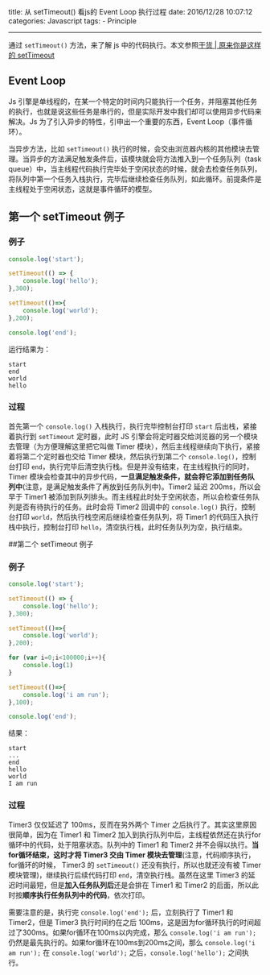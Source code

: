 title: 从 setTimeout() 看js的 Event Loop 执行过程 
date: 2016/12/28 10:07:12 
categories: Javascript
tags:
	- Principle

---

通过 `setTimeout()` 方法，来了解 js 中的代码执行。本文参照[干货 | 原来你是这样的 setTimeout](https://mp.weixin.qq.com/s?__biz=MzI1MTE2NTE1Ng==&mid=2649515867&idx=1&sn=971a3e41da08ddf2da200d9d07af0fb0&chksm=f1efe7d0c6986ec688a746ece15f52c8df78bca37ca2609e75199f5c3fbbabd3fbcc00179885&scene=0&key=564c3e9811aee0abcc036cb111e6e7bdbe3938a8756b5bf3b98a1696b2f16c1e6e3a1b4af159d1ae1dd3e71ee5fae4e0b6655bd9f37cc81efb1174bf3ef39b43f874bc6a0482348422cc5245dfae917f&ascene=0&uin=MzIxNTY1NTU%3D&devicetype=iMac+MacBookPro11%2C1+OSX+OSX+10.12.1+build(16B2555)&version=12010210&nettype=WIFI&fontScale=100&pass_ticket=g24dIjS%2F70EF4QPCYwRMInMa218z6XagvevxLr5Mbzc%3D)

<!--more-->

## Event Loop
Js 引擎是单线程的，在某一个特定的时间内只能执行一个任务，并阻塞其他任务的执行，也就是说这些任务是串行的，但是实际开发中我们却可以使用异步代码来解决。Js 为了引入异步的特性，引申出一个重要的东西，Event Loop（事件循环）。

当异步方法，比如 `setTimeout()` 执行的时候，会交由浏览器内核的其他模块去管理。当异步的方法满足触发条件后，该模块就会将方法推入到一个任务队列（task queue）中，当主线程代码执行完毕处于空闲状态的时候，就会去检查任务队列，将队列中第一个任务入栈执行，完毕后继续检查任务队列，如此循环。前提条件是主线程处于空闲状态，这就是事件循环的模型。

## 第一个 setTimeout 例子
### 例子
```javascript
console.log('start');

setTimeout(() => {
    console.log('hello');
},300);

setTimeout(()=>{
    console.log('world');
},200);

console.log('end');
```

运行结果为：
```
start
end
world
hello
```

### 过程
首先第一个 `console.log()` 入栈执行，执行完毕控制台打印 `start` 后出栈，紧接着执行到 `setTimeout` 定时器，此时 JS 引擎会将定时器交给浏览器的另一个模块去管理（为方便理解这里把它叫做 Timer 模块），然后主线程继续向下执行，紧接着将第二个定时器也交给 Timer 模块，然后执行到第二个 `console.log()`，控制台打印 `end`，执行完毕后清空执行栈。但是并没有结束，在主线程执行的同时，Timer 模块会检查其中的异步代码，**一旦满足触发条件，就会将它添加到任务队列中**(注意，是满足触发条件了再放到任务队列中)。Timer2 延迟 200ms，所以会早于 Timer1 被添加到队列排头。而主线程此时处于空闲状态，所以会检查任务队列是否有待执行的任务。此时会将 Timer2 回调中的 `console.log()` 执行，控制台打印 `world`，然后执行栈空闲后继续检查任务队列，将 Timer1 的代码压入执行栈中执行，控制台打印 `hello`，清空执行栈，此时任务队列为空，执行结束。

##第二个 setTimeout 例子
### 例子
```javascript
console.log('start');

setTimeout(() => {
    console.log('hello');
},300);

setTimeout(()=>{
    console.log('world');
},200);

for (var i=0;i<100000;i++){
    console.log(1)
}

setTimeout(()=>{
    console.log('i am run');
},100);

console.log('end');
```

结果：
```
start
...
end
hello
world
I am run
```

### 过程
Timer3 仅仅延迟了 100ms，反而在另外两个 Timer 之后执行了。其实这里原因很简单，因为在 Timer1 和 Timer2 加入到执行队列中后，主线程依然还在执行for循环中的代码，处于阻塞状态。队列中的 Timer1 和 Timer2 并不会得以执行。**当for循环结束，这时才将 Timer3 交由 Timer 模块去管理**(注意，代码顺序执行，for循环的时候， Timer3 的 `setTimeout()` 还没有执行，所以也就还没有被 Timer 模块管理)，继续执行后续代码打印 `end`，清空执行栈。虽然在这里 Timer3 的延迟时间最短，但是**加入任务队列后**还是会排在 Timer1 和 Timer2 的后面，所以此时按**顺序执行任务队列中的代码**，依次打印。

需要注意的是，执行完 `console.log('end');` 后，立刻执行了 Timer1 和 Timer2，但是 Timer3 执行时间约在之后 100ms，这是因为for循环执行的时间超过了300ms。如果for循环在100ms以内完成，那么 `console.log('i am run');` 仍然是最先执行的。如果for循环在100ms到200ms之间，那么 `console.log('i am run');` 在 `console.log('world');` 之后，`console.log('hello');` 之间执行。
